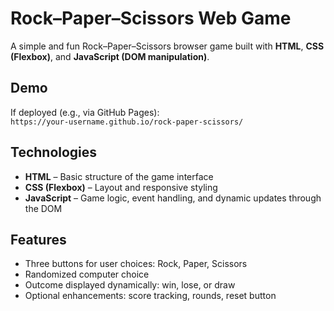 # Rock–Paper–Scissors Web Game

A simple and fun Rock–Paper–Scissors browser game built with **HTML**, **CSS (Flexbox)**, and **JavaScript (DOM manipulation)**.

## Demo

If deployed (e.g., via GitHub Pages):  
`https://your-username.github.io/rock-paper-scissors/`

## Technologies

- **HTML** – Basic structure of the game interface  
- **CSS (Flexbox)** – Layout and responsive styling  
- **JavaScript** – Game logic, event handling, and dynamic updates through the DOM


## Features

- Three buttons for user choices: Rock, Paper, Scissors  
- Randomized computer choice  
- Outcome displayed dynamically: win, lose, or draw  
- Optional enhancements: score tracking, rounds, reset button